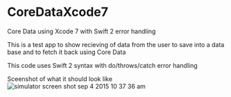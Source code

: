 # CoreDataXcode7
Core Data using Xcode 7 with Swift 2 error handling

This is a test app to show recieving of data from the user to save into a data base and to fetch it back using Core Data

This code uses Swift 2 syntax with do/throws/catch error handling


Sceenshot of what it should look like
![simulator screen shot sep 4 2015 10 37 36 am](https://cloud.githubusercontent.com/assets/8572842/9686413/f05dde5c-52f1-11e5-89d8-71c77ef57ab5.png)

